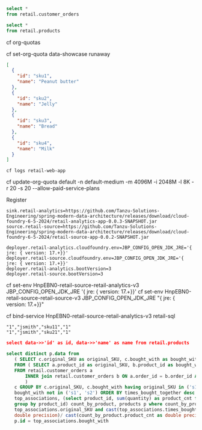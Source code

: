 


```sql
select * 
from retail.customer_orders
```



```sql
select * 
from retail.products
```

cf org-quotas

cf set-org-quota data-showcase runaway

```json
[
  {
    "id": "sku1",
    "name": "Peanut butter"
  },
  {
    "id": "sku2",
    "name": "Jelly"
  },
  {
    "id": "sku3",
    "name": "Bread"
  },
  {
    "id": "sku4",
    "name": "Milk"
  }
]
```

```shell
cf logs retail-web-app
```



cf update-org-quota default -n default-medium -m 4096M -i 2048M -l 8K -r 20 -s 20 --allow-paid-service-plans

Register


```properties
sink.retail-analytics=https://github.com/Tanzu-Solutions-Engineering/spring-modern-data-architecture/releases/download/cloud-foundry-6-5-2024/retail-analytics-app-0.0.3-SNAPSHOT.jar
source.retail-source=https://github.com/Tanzu-Solutions-Engineering/spring-modern-data-architecture/releases/download/cloud-foundry-6-5-2024/retail-source-app-0.0.2-SNAPSHOT.jar
```

```properties
deployer.retail-analytics.cloudfoundry.env=JBP_CONFIG_OPEN_JDK_JRE='{ jre: { version: 17.+}}'
deployer.retail-source.cloudfoundry.env=JBP_CONFIG_OPEN_JDK_JRE='{ jre: { version: 17.+}}'
deployer.retail-analytics.bootVersion=3
deployer.retail-source.bootVersion=3
```


cf set-env  HnpEBN0-retail-source-retail-analytics-v3 JBP_CONFIG_OPEN_JDK_JRE '{ jre: { version: 17.+}}'
cf set-env  HnpEBN0-retail-source-retail-source-v3 JBP_CONFIG_OPEN_JDK_JRE "{ jre: { version: 17.+}}"

cf bind-service HnpEBN0-retail-source-retail-analytics-v3  retail-sql


```csv
"1","jsmith","sku11","1"
"1","jsmith","sku21","1"

```


```json
select data->>'id' as id, data->>'name' as name from retail.products
```

```sql
select distinct p.data from 
   ( SELECT c.original_SKU as original_SKU, c.bought_with as bought_with, count(*) as times_bought_together 
   FROM ( SELECT a.product_id as original_SKU, b.product_id as bought_with 
   FROM retail.customer_orders a 
       INNER join retail.customer_orders b ON a.order_id = b.order_id AND a.product_id != b.product_id 
       ) 
   c GROUP BY c.original_SKU, c.bought_with having original_SKU in ('s1', 's2') and 
   bought_with not in ('s1', 's2') ORDER BY times_bought_together desc FETCH FIRST 10 rows only) 
   top_associations, (select product_id, sum(quantity) as product_cnt from retail.customer_orders 
   group by product_id) count_by_product, products p where count_by_product.product_id = 
   top_associations.original_SKU and cast(top_associations.times_bought_together as 
   double precision)/ cast(count_by_product.product_cnt as double precision) > 0.09 and 
   p.id = top_associations.bought_with
```